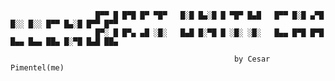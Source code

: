                        █▀▀ █ █▀█ █▀ ▀█▀   █░█ █▄░█ █ ▀█▀ █▄█   █▀▀ █░█ ▄▀█ █░░ █░░ █▀▀ █▄░█ █▀▀ █▀▀
                       █▀░ █ █▀▄ ▄█ ░█░   █▄█ █░▀█ █ ░█░ ░█░   █▄▄ █▀█ █▀█ █▄▄ █▄▄ ██▄ █░▀█ █▄█ ██▄

                                                      by Cesar Pimentel(me)  
